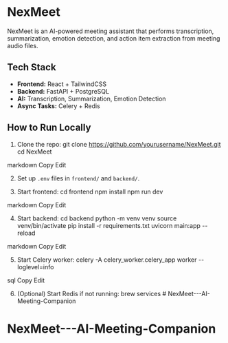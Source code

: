 # NexMeet

NexMeet is an AI-powered meeting assistant that performs transcription, summarization, emotion detection, and action item extraction from meeting audio files.

## Tech Stack

- **Frontend:** React + TailwindCSS
- **Backend:** FastAPI + PostgreSQL
- **AI:** Transcription, Summarization, Emotion Detection
- **Async Tasks:** Celery + Redis

##  How to Run Locally

1. Clone the repo:
git clone https://github.com/yourusername/NexMeet.git
cd NexMeet

markdown
Copy
Edit

2. Set up `.env` files in `frontend/` and `backend/`.

3. Start frontend:
cd frontend
npm install
npm run dev

markdown
Copy
Edit

4. Start backend:
cd backend
python -m venv venv
source venv/bin/activate
pip install -r requirements.txt
uvicorn main:app --reload

markdown
Copy
Edit

5. Start Celery worker:
celery -A celery_worker.celery_app worker --loglevel=info

sql
Copy
Edit

6. (Optional) Start Redis if not running:
brew services # NexMeet---AI-Meeting-Companion
# NexMeet---AI-Meeting-Companion
